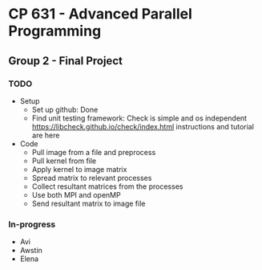 # CP 631 - Advanced Parallel Programming
## Group 2 - Final Project

### TODO

* Setup
  * Set up github: Done
  * Find unit testing framework: Check is simple and os independent https://libcheck.github.io/check/index.html instructions and tutorial are here
* Code
  * Pull image from a file and preprocess
  * Pull kernel from file
  * Apply kernel to image matrix
  * Spread matrix to relevant processes
  * Collect resultant matrices from the processes
  * Use both MPI and openMP
  * Send resultant matrix to image file
  
  
### In-progress

* Avi
* Awstin
* Elena
